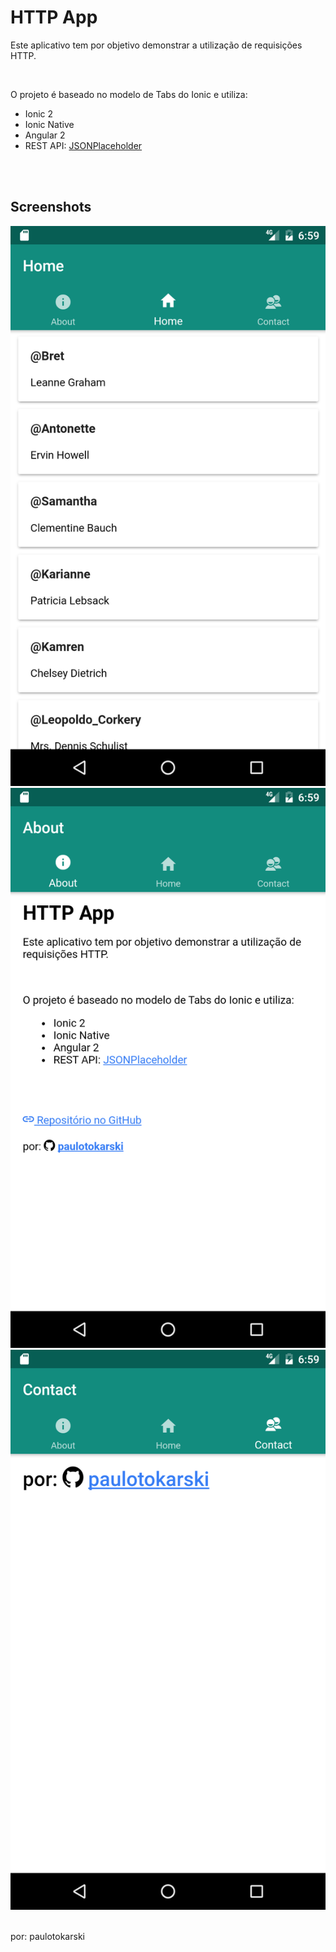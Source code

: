 <h1>
    <strong>HTTP App</strong>
</h1>
<p>Este aplicativo tem por objetivo demonstrar a utilização de requisições HTTP.</p>
<br>
<p>O projeto é baseado no modelo de Tabs do Ionic e utiliza:</p>
<ul>
<li>Ionic 2</li>
<li>Ionic Native</li>
<li>Angular 2</li>
<li>REST API: <a href="http://jsonplaceholder.typicode.com/">JSONPlaceholder</a></li>
</ul>
<br><br>
<h2>
    <strong>Screenshots</strong>
</h2>
<img src="https://github.com/paulotokarski/Ionic/blob/master/httpApp/screenshots/Screenshot_1484765981.png" heigth="230px" width="auto" alt="Screenshot da página Home do aplicativo.">
<img src="https://github.com/paulotokarski/Ionic/blob/master/httpApp/screenshots/Screenshot_1484765991.png" heigth="230px" width="auto" alt="Screenshot da página About do aplicativo.">
<img src="https://github.com/paulotokarski/Ionic/blob/master/httpApp/screenshots/Screenshot_1484765998.png" heigth="230px" width="auto" alt="Screenshot da página Contact do aplicativo.">
<br><br>
<p>por: paulotokarski</p>
